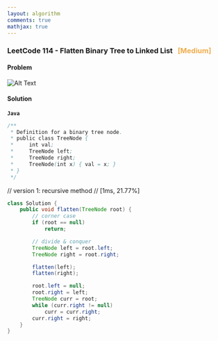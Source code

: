 ```yaml
---
layout: algorithm
comments: true
mathjax: true
---
```


### LeetCode 114 - Flatten Binary Tree to Linked List &nbsp; <span style="color:#F0AD4E;">[Medium]</span>

#### Problem

![Alt Text]({{site.baseurl}}/algorithms/leetcode/images/leetcode114.png)

#### Solution

**`Java`**

```java
/**
 * Definition for a binary tree node.
 * public class TreeNode {
 *     int val;
 *     TreeNode left;
 *     TreeNode right;
 *     TreeNode(int x) { val = x; }
 * }
 */
```
// version 1: recursive method
// [1ms, 21.77%]
```java
class Solution {
    public void flatten(TreeNode root) {
        // corner case
        if (root == null)
            return;

        // divide & conquer
        TreeNode left = root.left;
        TreeNode right = root.right;

        flatten(left);
        flatten(right);

        root.left = null;
        root.right = left;
        TreeNode curr = root;
        while (curr.right != null)
            curr = curr.right;
        curr.right = right;
    }
}
```

<br><br>

